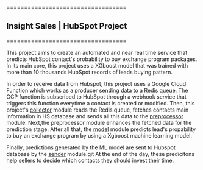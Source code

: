 ==================================
## Insight Sales | HubSpot Project
==================================

This project aims to create an automated and near real time service that predicts HubSpot contact's probability to buy exchange program packages. In its main core, this project uses a XGboost model that was 
trained with more than 10 thousands HubSpot records of leads buying pattern. 

In order to receive data from Hubspot, this project uses a Google Cloud Function which works
as a producer sending data to a Redis queue. The GCP function is subscribed to HubSpot through a 
webhook service that triggers this function everytime a contact is created or modified. 
Then, this project's <a href=https://github.com/gPass0s/isales/blob/master/isales/collector.py>collector</a> module reads the Redis queue, fetches contacts main information in HS database and sends all this data to the <a href=https://github.com/gPass0s/isales/blob/master/isales/preprocessor.py> preprocessor</a> module. Next,the preprocessor module enhances the fetched data for the prediction stage. After all that, the 
<a href=https://github.com/gPass0s/isales/blob/master/isales/model.py>model</a> module predicts lead's
propability to buy an exchange program by using a Xgboost machine learning model. 

Finally, predictions generated by the ML model are sent to Hubspot database by the <a href=https://github.com/gPass0s/isales/blob/master/isales/sender.py>sender</a> module.git
At the end of the day, these predicitons help sellers to decide which contacts they should invest their time. 
